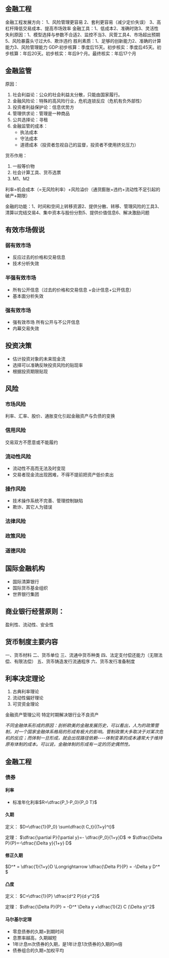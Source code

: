 
## 金融工程
金融工程发展方向：
1、风险管理更容易
2、套利更容易（减少定价失误）
3、高杠杆降低交易成本、提高市场效率
金融工具：1、低成本2、准确时效3、灵活性
失利原因：1、模型选择与参数不合适2、监控不当3、风管工具4、市场超出预期5、风险暴露头寸过大6、欺诈违约
胜利素质：1、足够的创新能力2、准确的计算能力3、风险管理能力
GDP:初步核算：季度后15天。初步核实：季度后45天。初步核算：年后20天。初步核实：年后9个月。最终核实：年后17个月


## 金融监管
原因：
1. 社会利益论：公众的社会利益太分散，只能由国家履行。
2. 金融风险论：特殊的高风险行业，危机连锁反应（危机有负外部性）
3. 投资者利益保护论：信息优势方
4. 管理供求论：管理是一种商品
5. 公共选择论：寻租
6. 金融监管的成本：
    - 执法成本
    - 守法成本
    - 道德成本（投资者忽视自己的监督，投资者不使用挤兑压力）




货币作用：
1. 一般等价物
2. 社会计算工具、货币选票
3. M1、M2

利率=机会成本（=无风险利率）+风险溢价（通货膨胀+违约+流动性不足引起的破产+期限）

金融的功能：1、时间和空间上转移资源2、提供分散、转移、管理风险的工具3、清算以完结交易4、集中资本与股份分割5、提供价值信息6、解决激励问题

## 有效市场假说
### 弱有效市场
- 反应过去的价格和交易信息
- 技术分析失效
### 半强有效市场
- 所有公开信息（过去的价格和交易信息 +会计信息+公开信息）
- 基本面分析失效
### 强有效市场
- 强有效市场	所有公开与不公开信息
- 内幕交易失效

## 投资决策
- 估计投资对象的未来现金流
- 选择可以准确反映投资风险的贴现率
- 根据投资期限贴现

## 风险
### 市场风险
利率、汇率、股价、通胀变化引起金融资产与负债的变换
### 信用风险
交易双方不愿意或不能履约
### 流动性风险
-	流动性不高而无法及时变现
- 交易者现金流出现困难，不得不提前把资产低价卖出
### 操作风险
-	技术操作系统不完善、管理控制缺陷
-	欺诈、其它人为错误
### 法律风险
### 政策风险
### 道德风险

## 国际金融机构
- 国际清算银行
- 国际货币基金组织
- 世界银行集团

## 商业银行经营原则：
盈利性、流动性、安全性

## 货币制度主要内容
一、货币材料
二、货币单位
三、流通中货币种类
四、法定支付偿还能力（无限法偿、有限法偿）
五、货币铸造发行流通程序
六、货币发行准备制度

## 利率决定理论
1. 古典利率理论
2. 流动性偏好理论
3. 可贷资金理论

金融资产管理公司
特定时期解决银行业不良资产

*不同金融体系形成的原因：剖析欧美的金融发展历史，可以看出，人为的政策管制，对一个国家金融体系格局的形成有极大的影响。管制政策大多取决于对某次危机的反应；而体制一旦形成，就会出现路径依赖----体制变革的成本通常大于维持原有体制的成本。可以说，金融体制的形成有一定的历史偶然性。*

## 金融工程
### 债券
#### 利率
- 标准年化利率$R=\dfrac{P_1-P_0}{P_0 T}$

#### 久期

定义：
$D=\dfrac{1}{P_0} \sum\dfrac{t C_t}{(1+y)^t}$

定理：
$\dfrac{\partial P}{\partial y}=- \dfrac{P_0}{1+y}D$
$\Longrightarrow$
$\dfrac{\Delta P}{P}=-\dfrac{\Delta y}{1+y} D$

#### 修正久期
$D^* = \dfrac{1}{1+y}D  \Longrightarrow  \dfrac{\Delta P}{P} = -\Delta y D^* $

#### 凸度
定义：
$C=\dfrac{1}{P} \dfrac{d^2 P}{d y^2}$

定理：
$\dfrac{\Delta P}{P} = -D^* \Delta y +\dfrac{1}{2} C (\Delta y)^2$

#### 马尔基尔定理
- 零息债券的久期=到期时间
- 息票率越高，久期越短
- 1年计息m次债券的久期，是1年计息1次债券的久期的m倍
- 债券组合的久期=加权平均
